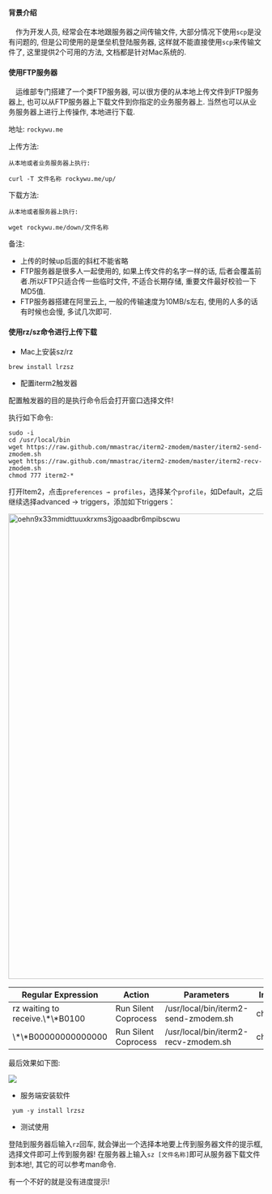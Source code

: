 #### 背景介绍

&emsp;作为开发人员, 经常会在本地跟服务器之间传输文件, 大部分情况下使用`scp`是没有问题的, 但是公司使用的是堡垒机登陆服务器, 这样就不能直接使用`scp`来传输文件了, 这里提供2个可用的方法, 文档都是针对Mac系统的.

#### 使用FTP服务器

&emsp;运维部专门搭建了一个类FTP服务器, 可以很方便的从本地上传文件到FTP服务器上, 也可以从FTP服务器上下载文件到你指定的业务服务器上. 当然也可以从业务服务器上进行上传操作, 本地进行下载.

地址: `rockywu.me`

上传方法:

```
从本地或者业务服务器上执行:

curl -T 文件名称 rockywu.me/up/
```

下载方法:

```
从本地或者服务器上执行:

wget rockywu.me/down/文件名称
```

备注:

* 上传的时候up后面的斜杠不能省略
* FTP服务器是很多人一起使用的, 如果上传文件的名字一样的话, 后者会覆盖前者.所以FTP只适合传一些临时文件, 不适合长期存储, 重要文件最好校验一下MD5值.
* FTP服务器搭建在阿里云上, 一般的传输速度为10MB/s左右, 使用的人多的话有时候也会慢, 多试几次即可.



#### 使用rz/sz命令进行上传下载

* Mac上安装sz/rz

```
brew install lrzsz
```

* 配置iterm2触发器

配置触发器的目的是执行命令后会打开窗口选择文件!

执行如下命令:

```
sudo -i
cd /usr/local/bin
wget https://raw.github.com/mmastrac/iterm2-zmodem/master/iterm2-send-zmodem.sh
wget https://raw.github.com/mmastrac/iterm2-zmodem/master/iterm2-recv-zmodem.sh
chmod 777 iterm2-*
```

打开Item2，点击`preferences → profiles`，选择某个`profile`，如Default，之后继续选择advanced → triggers，添加如下triggers：

<img width="918" alt="oehn9x33mmidttuuxkrxms3jgoaadbr6mpibscwu" src="https://user-images.githubusercontent.com/7486508/40338231-90b60502-5da6-11e8-8c9f-bb97e5b46730.png">



Regular Expression | Action | Parameters | Instant
------------ | ------------- | --- | ---
rz waiting to receive.\\*\\\*B0100	 |Run Silent Coprocess | /usr/local/bin/iterm2-send-zmodem.sh | checked
\\\*\\*B00000000000000 | Run Silent Coprocess | /usr/local/bin/iterm2-recv-zmodem.sh | checked



最后效果如下图:

![](https://user-images.githubusercontent.com/7486508/32157432-68d81b88-bd7e-11e7-9ed7-eb120b5a126b.png)

* 服务端安装软件

```
 yum -y install lrzsz
```

* 测试使用

登陆到服务器后输入`rz`回车, 就会弹出一个选择本地要上传到服务器文件的提示框, 选择文件即可上传到服务器!
在服务器上输入`sz [文件名称]`即可从服务器下载文件到本地!, 其它的可以参考man命令.

有一个不好的就是没有进度提示!

